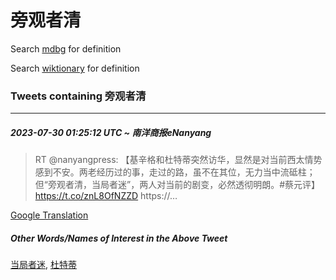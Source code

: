 # 旁观者清

Search [mdbg](https://www.mdbg.net/chinese/dictionary?page=worddict&wdrst=0&wdqb=旁观者清) for definition

Search [wiktionary](https://en.wiktionary.org/wiki/旁观者清) for definition

### Tweets containing 旁观者清

___
##### 2023-07-30 01:25:12 UTC ~ 南洋商报eNanyang
> RT @nanyangpress: 【基辛格和杜特蒂突然访华，显然是对当前西太情势感到不安。两老经历过的事，走过的路，虽不在其位，无力当中流砥柱；但“旁观者清，当局者迷”，两人对当前的剧变，必然透彻明朗。#蔡元评】https://t.co/znL8OfNZZD https://…

[Google Translation](https://translate.google.com/?hi=en&tab=TT&sl=zh-CN&tl=en&op=translate&text=RT+%40nanyangpress%3A+%E3%80%90%E5%9F%BA%E8%BE%9B%E6%A0%BC%E5%92%8C%E6%9D%9C%E7%89%B9%E8%92%82%E7%AA%81%E7%84%B6%E8%AE%BF%E5%8D%8E%EF%BC%8C%E6%98%BE%E7%84%B6%E6%98%AF%E5%AF%B9%E5%BD%93%E5%89%8D%E8%A5%BF%E5%A4%AA%E6%83%85%E5%8A%BF%E6%84%9F%E5%88%B0%E4%B8%8D%E5%AE%89%E3%80%82%E4%B8%A4%E8%80%81%E7%BB%8F%E5%8E%86%E8%BF%87%E7%9A%84%E4%BA%8B%EF%BC%8C%E8%B5%B0%E8%BF%87%E7%9A%84%E8%B7%AF%EF%BC%8C%E8%99%BD%E4%B8%8D%E5%9C%A8%E5%85%B6%E4%BD%8D%EF%BC%8C%E6%97%A0%E5%8A%9B%E5%BD%93%E4%B8%AD%E6%B5%81%E7%A0%A5%E6%9F%B1%EF%BC%9B%E4%BD%86%E2%80%9C%E6%97%81%E8%A7%82%E8%80%85%E6%B8%85%EF%BC%8C%E5%BD%93%E5%B1%80%E8%80%85%E8%BF%B7%E2%80%9D%EF%BC%8C%E4%B8%A4%E4%BA%BA%E5%AF%B9%E5%BD%93%E5%89%8D%E7%9A%84%E5%89%A7%E5%8F%98%EF%BC%8C%E5%BF%85%E7%84%B6%E9%80%8F%E5%BD%BB%E6%98%8E%E6%9C%97%E3%80%82%23%E8%94%A1%E5%85%83%E8%AF%84%E3%80%91https%3A%2F%2Ft.co%2FznL8OfNZZD+https%3A%2F%2F%E2%80%A6)
##### Other Words/Names of Interest in the Above Tweet
[当局者迷](当局者迷.md), [杜特蒂](杜特蒂.md)
